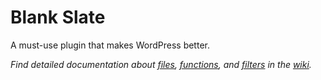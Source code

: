 # Blank Slate

A must-use plugin that makes WordPress better.

*Find detailed documentation about [files](../../wiki/files), [functions](../../wiki/functions), and [filters](../../wiki/filters) in the [wiki](../../wiki).*
